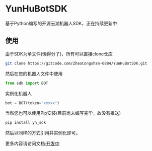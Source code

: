 # YunHuBotSDK

基于Python编写的开源云湖机器人SDK，正在持续更新中

## 使用
由于SDK为单文件(懒得分了)，所有可以直接clone仓库
```bash
git clone https://gitcode.com/ZhaoCongshan-6884/YunHuBotSDK.git
```
然后在您的机器人文件中使用
```python
from sdk import BOT
```
实例化机器人
```python
bot = BOT(token="xxxxx")
```
当然您也可以使用Pip安装(目前尚未编写完毕，故没有推送)
```bash
pip install yh_sdk
```
然后以同样的方式引用并实例化即可。

更多内容请访问文档:[开发中](https://yhsdk.readthedocs.io)